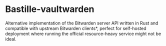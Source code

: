 # Bastille-vaultwarden
Alternative implementation of the Bitwarden server API written in Rust and compatible with upstream Bitwarden clients*, perfect for self-hosted deployment where running the official resource-heavy service might not be ideal.
